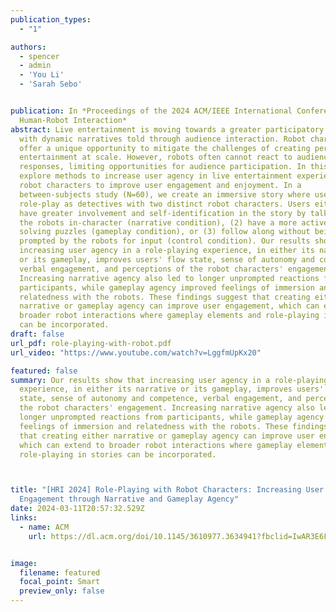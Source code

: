 ```yaml
---
publication_types:
  - "1"

authors:
  - spencer
  - admin
  - 'You Li'
  - 'Sarah Sebo'


publication: In *Proceedings of the 2024 ACM/IEEE International Conference on
  Human-Robot Interaction*
abstract: Live entertainment is moving towards a greater participatory culture,
  with dynamic narratives told through audience interaction. Robot characters
  offer a unique opportunity to mitigate the challenges of creating personalized
  entertainment at scale. However, robots often cannot react to audience
  responses, limiting opportunities for audience participation. In this work, we
  explore methods to increase user agency in live entertainment experiences with
  robot characters to improve user engagement and enjoyment. In a
  between-subjects study (N=60), we create an immersive story where users
  role-play as detectives with two distinct robot characters. Users either (1)
  have greater involvement and self-identification in the story by talking with
  the robots in-character (narrative condition), (2) have a more active role in
  solving puzzles (gameplay condition), or (3) follow along without being
  prompted by the robots for input (control condition). Our results show that
  increasing user agency in a role-playing experience, in either its narrative
  or its gameplay, improves users' flow state, sense of autonomy and competence,
  verbal engagement, and perceptions of the robot characters' engagement.
  Increasing narrative agency also led to longer unprompted reactions from
  participants, while gameplay agency improved feelings of immersion and
  relatedness with the robots. These findings suggest that creating either
  narrative or gameplay agency can improve user engagement, which can extend to
  broader robot interactions where gameplay elements and role-playing in stories
  can be incorporated.
draft: false
url_pdf: role-playing-with-robot.pdf
url_video: "https://www.youtube.com/watch?v=LggfmUpKx20"

featured: false
summary: Our results show that increasing user agency in a role-playing
  experience, in either its narrative or its gameplay, improves users' flow
  state, sense of autonomy and competence, verbal engagement, and perceptions of
  the robot characters' engagement. Increasing narrative agency also led to
  longer unprompted reactions from participants, while gameplay agency improved
  feelings of immersion and relatedness with the robots. These findings suggest
  that creating either narrative or gameplay agency can improve user engagement,
  which can extend to broader robot interactions where gameplay elements and
  role-playing in stories can be incorporated.



title: "[HRI 2024] Role-Playing with Robot Characters: Increasing User
  Engagement through Narrative and Gameplay Agency"
date: 2024-03-11T20:57:32.529Z
links:
  - name: ACM
    url: https://dl.acm.org/doi/10.1145/3610977.3634941?fbclid=IwAR3E6FHd9yz6VvnSjAX8XUdTtUynN0xr2D6zQygP1JTD-846hQc9kxQvflo


image:
  filename: featured
  focal_point: Smart
  preview_only: false
---
```

